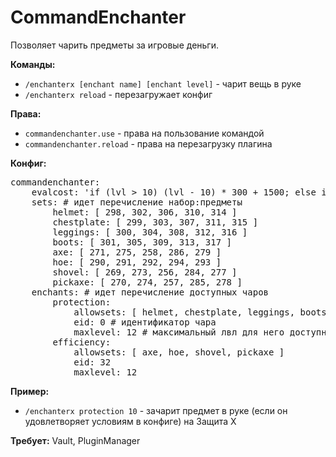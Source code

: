 CommandEnchanter
================

Позволяет чарить предметы за игровые деньги.

<b>Команды:</b>
<ul>
<li><code>/enchanterx [enchant name] [enchant level]</code> - чарит вещь в руке</li>
<li><code>/enchanterx reload</code> - перезагружает конфиг</li>
</ul>

<b>Права:</b>
<ul>
<li><code>commandenchanter.use</code> - права на пользование командой</li>
<li><code>commandenchanter.reload</code> - права на перезагрузку плагина</li>
</ul>

<b>Конфиг:</b>
<pre>commandenchanter:
    evalcost: 'if (lvl > 10) (lvl - 10) * 300 + 1500; else if (lvl > 5) (lvl - 5) * 200 + 500; else lvl * 100;' # строка вычисления стоимости чарования, где lvl переменная с требуемым уровнем чара
    sets: # идет перечисление набор:предметы
        helmet: [ 298, 302, 306, 310, 314 ]
        chestplate: [ 299, 303, 307, 311, 315 ]
        leggings: [ 300, 304, 308, 312, 316 ]
        boots: [ 301, 305, 309, 313, 317 ]
        axe: [ 271, 275, 258, 286, 279 ]
        hoe: [ 290, 291, 292, 294, 293 ]
        shovel: [ 269, 273, 256, 284, 277 ]
        pickaxe: [ 270, 274, 257, 285, 278 ]
    enchants: # идет перечисление доступных чаров
        protection:
            allowsets: [ helmet, chestplate, leggings, boots ] # доступные наборы для чара
            eid: 0 # идентификатор чара
            maxlevel: 12 # максимальный лвл для него доступный для чара
        efficiency:
            allowsets: [ axe, hoe, shovel, pickaxe ]
            eid: 32
            maxlevel: 12</pre>

<b>Пример:</b>
<ul>
<li><code>/enchanterx protection 10</code> - зачарит предмет в руке (если он удовлетворяет условиям в конфиге) на Защита Х</li>
</ul>

<b>Требует:</b> Vault, PluginManager
